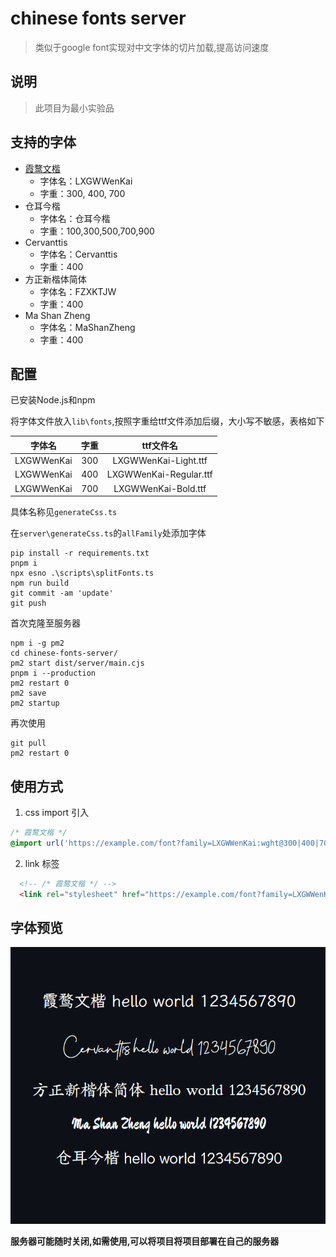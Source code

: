 # chinese fonts server

> 类似于google font实现对中文字体的切片加载,提高访问速度

## 说明

> 此项目为最小实验品

## 支持的字体
- [霞鹜文楷](https://github.com/lxgw/LxgwWenKai/tree/main)
  - 字体名：LXGWWenKai
  - 字重：300, 400, 700
- 仓耳今楷
  - 字体名：仓耳今楷
  - 字重：100,300,500,700,900
- Cervanttis
  - 字体名：Cervanttis
  - 字重：400
- 方正新楷体简体
  - 字体名：FZXKTJW
  - 字重：400
- Ma Shan Zheng
  - 字体名：MaShanZheng
  - 字重：400

## 配置

已安装Node.js和npm

将字体文件放入`lib\fonts`,按照字重给ttf文件添加后缀，大小写不敏感，表格如下

| 字体名 | 字重 | ttf文件名 |
| :----: | :--: | :--------: |
| LXGWWenKai | 300 | LXGWWenKai-Light.ttf |
| LXGWWenKai | 400 | LXGWWenKai-Regular.ttf |
| LXGWWenKai | 700 | LXGWWenKai-Bold.ttf |

具体名称见`generateCss.ts`

在`server\generateCss.ts`的`allFamily`处添加字体

```shell
pip install -r requirements.txt
pnpm i
npx esno .\scripts\splitFonts.ts
npm run build
git commit -am 'update'
git push
```

首次克隆至服务器

```shell
npm i -g pm2
cd chinese-fonts-server/
pm2 start dist/server/main.cjs
pnpm i --production
pm2 restart 0
pm2 save
pm2 startup
```

再次使用

```shell
git pull
pm2 restart 0
```
## 使用方式
1. css import 引入

```css
/* 霞鹜文楷 */
@import url('https://example.com/font?family=LXGWWenKai:wght@300|400|700');
```
2. link 标签

```html
  <!-- /* 霞鹜文楷 */ -->
  <link rel="stylesheet" href="https://example.com/font?family=LXGWWenKai:wght@300|400|700"></link>
```
## 字体预览

![font preview](./font-preview.png)

**服务器可能随时关闭,如需使用,可以将项目将项目部署在自己的服务器**